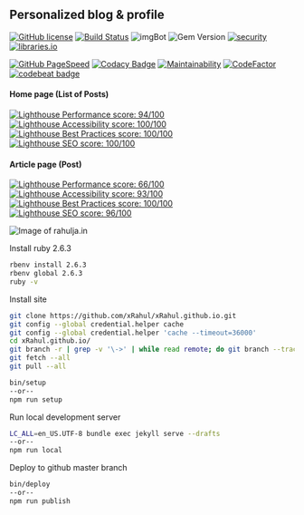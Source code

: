 ## Personalized blog & profile


[![GitHub license](https://img.shields.io/github/license/xRahul/xRahul.github.io.svg?style=flat-square)](https://github.com/xRahul/xRahul.github.io/blob/new-site/LICENSE)
[![Build Status](https://travis-ci.org/xRahul/xRahul.github.io.svg?branch=new-site)](https://travis-ci.org/xRahul/xRahul.github.io)
![imgBot](https://img.shields.io/badge/imgBot-optimized-brightgreen.svg)
![Gem Version](https://img.shields.io/gem/v/jekyll.svg)
[![security](https://hakiri.io/github/xRahul/xRahul.github.io/new-site.svg)](https://hakiri.io/github/xRahul/xRahul.github.io/new-site)
[![libraries.io](https://img.shields.io/librariesio/github/xRahul/xRahul.github.io.svg)](https://libraries.io/github/xRahul/xRahul.github.io)

[![GitHub PageSpeed](https://api.speedbadge.io/v1?url=https://rahulja.in&showStratLabel=true&strat=desktop)](https://developers.google.com/speed/pagespeed/insights/?url=https%3A%2F%2Frahulja.in%2F&tab=desktop)
[![Codacy Badge](https://api.codacy.com/project/badge/Grade/d251b6435fc844c887ea6c7e58f0c982)](https://www.codacy.com/app/xRahul/xRahul.github.io)
[![Maintainability](https://api.codeclimate.com/v1/badges/f6e013323629b1fc88c2/maintainability)](https://codeclimate.com/github/xRahul/xRahul.github.io/maintainability)
[![CodeFactor](https://www.codefactor.io/repository/github/xrahul/xrahul.github.io/badge)](https://www.codefactor.io/repository/github/xrahul/xrahul.github.io)
[![codebeat badge](https://codebeat.co/badges/eb3cbae9-7f2b-41f1-9b06-0c0966d9a636)](https://codebeat.co/projects/github-com-xrahul-xrahul-github-io-new-site)

#### Home page (List of Posts)
[![Lighthouse Performance score: 94/100](https://lighthouse-badge.appspot.com/?score=94&compact&category=Performance)](https://lighthouse-dot-webdotdevsite.appspot.com/lh/html?url=https://rahulja.in)
[![Lighthouse Accessibility score: 100/100](https://lighthouse-badge.appspot.com/?score=100&compact&category=Accessibility)](https://lighthouse-dot-webdotdevsite.appspot.com/lh/html?url=https://rahulja.in)
[![Lighthouse Best Practices score: 100/100](https://lighthouse-badge.appspot.com/?score=100&compact&category=Best+Practices)](https://lighthouse-dot-webdotdevsite.appspot.com/lh/html?url=https://rahulja.in)
[![Lighthouse SEO score: 100/100](https://lighthouse-badge.appspot.com/?score=100&compact&category=SEO)](https://lighthouse-dot-webdotdevsite.appspot.com/lh/html?url=https://rahulja.in)

#### Article page (Post)
[![Lighthouse Performance score: 66/100](https://lighthouse-badge.appspot.com/?score=66&compact&category=Performance)](https://lighthouse-dot-webdotdevsite.appspot.com/lh/html?url=https://rahulja.in/posts/getting-started-with-gradle-using-java-application)
[![Lighthouse Accessibility score: 93/100](https://lighthouse-badge.appspot.com/?score=93&compact&category=Accessibility)](https://lighthouse-dot-webdotdevsite.appspot.com/lh/html?url=https://rahulja.in/posts/getting-started-with-gradle-using-java-application)
[![Lighthouse Best Practices score: 100/100](https://lighthouse-badge.appspot.com/?score=100&compact&category=Best+Practices)](https://lighthouse-dot-webdotdevsite.appspot.com/lh/html?url=https://rahulja.in/posts/getting-started-with-gradle-using-java-application)
[![Lighthouse SEO score: 96/100](https://lighthouse-badge.appspot.com/?score=96&compact&category=SEO)](https://lighthouse-dot-webdotdevsite.appspot.com/lh/html?url=https://rahulja.in/posts/getting-started-with-gradle-using-java-application)

![Image of rahulja.in](https://github.com/xRahul/xRahul.github.io/raw/new-site/_assets/images/posts/configure-this-site-locally-for-development/og-image%402x.png "rahulja.in")

Install ruby 2.6.3

```bash
rbenv install 2.6.3
rbenv global 2.6.3
ruby -v
```

Install site

```bash
git clone https://github.com/xRahul/xRahul.github.io.git
git config --global credential.helper cache
git config --global credential.helper 'cache --timeout=36000'
cd xRahul.github.io/
git branch -r | grep -v '\->' | while read remote; do git branch --track "${remote#origin/}" "$remote"; done
git fetch --all
git pull --all

bin/setup
--or--
npm run setup
```

Run local development server

```bash
LC_ALL=en_US.UTF-8 bundle exec jekyll serve --drafts
--or--
npm run local
```

Deploy to github master branch

```bash
bin/deploy
--or--
npm run publish
```

